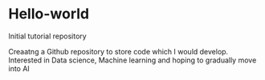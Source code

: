 # Hello-world
Initial tutorial  repository

Creaatng a Github repository to store code which I would develop. Interested in Data science, Machine learning and hoping to gradually move into AI

